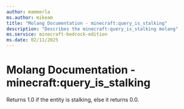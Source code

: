 ```yaml
---
author: mammerla
ms.author: mikeam
title: "Molang Documentation - minecraft:query_is_stalking"
description: "Describes the minecraft:query_is_stalking molang"
ms.service: minecraft-bedrock-edition
ms.date: 02/11/2025 
---
```


# Molang Documentation - minecraft:query_is_stalking

Returns 1.0 if the entity is stalking, else it returns 0.0.
